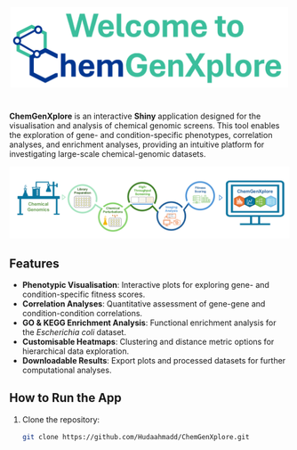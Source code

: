 <p align="center">
  <img src="www/logo.png" alt="Logo" width="500">
</p>

# 

**ChemGenXplore** is an interactive **Shiny** application designed for the visualisation and analysis of chemical genomic screens. This tool enables the exploration of gene- and condition-specific phenotypes, correlation analyses, and enrichment analyses, providing an intuitive platform for investigating large-scale chemical-genomic datasets.

![Overview Figure](www/overview_figure.png)

## Features
- **Phenotypic Visualisation**: Interactive plots for exploring gene- and condition-specific fitness scores.
- **Correlation Analyses**: Quantitative assessment of gene-gene and condition-condition correlations.
- **GO & KEGG Enrichment Analysis**: Functional enrichment analysis for the *Escherichia coli* dataset.
- **Customisable Heatmaps**: Clustering and distance metric options for hierarchical data exploration.
- **Downloadable Results**: Export plots and processed datasets for further computational analyses.

## How to Run the App

1. Clone the repository:
   ```bash
   git clone https://github.com/Hudaahmadd/ChemGenXplore.git

